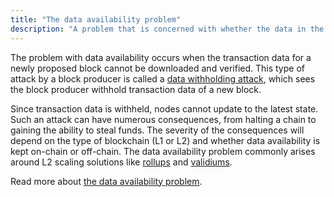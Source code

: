 ```yaml
---
title: "The data availability problem"
description: "A problem that is concerned with whether the data in the proposed block can be verified that it is available."
---
```


The problem with data availability occurs when the transaction data for a newly proposed block cannot be downloaded and verified. This type of attack by a block producer is called a [data withholding attack](https://celestia.org/glossary/data-withholding-attack), which sees the block producer withhold transaction data of a new block.

Since transaction data is withheld, nodes cannot update to the latest state. Such an attack can have numerous consequences, from halting a chain to gaining the ability to steal funds. The severity of the consequences will depend on the type of blockchain (L1 or L2) and whether data availability is kept on-chain or off-chain. The data availability problem commonly arises around L2 scaling solutions like [rollups](https://celestia.org/glossary/rollup) and [validiums](https://celestia.org/glossary/validium).

Read more about [the data availability problem](https://coinmarketcap.com/alexandria/article/what-is-data-availability/).